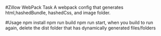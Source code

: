 #Zillow WebPack Task
A webpack config that generates html,hashedBundle, hashedCss, and image folder.

#Usage
npm install
npm run build
npm run start, when you build 
to run again, delete the dist folder that has dynamically generated files/folders
